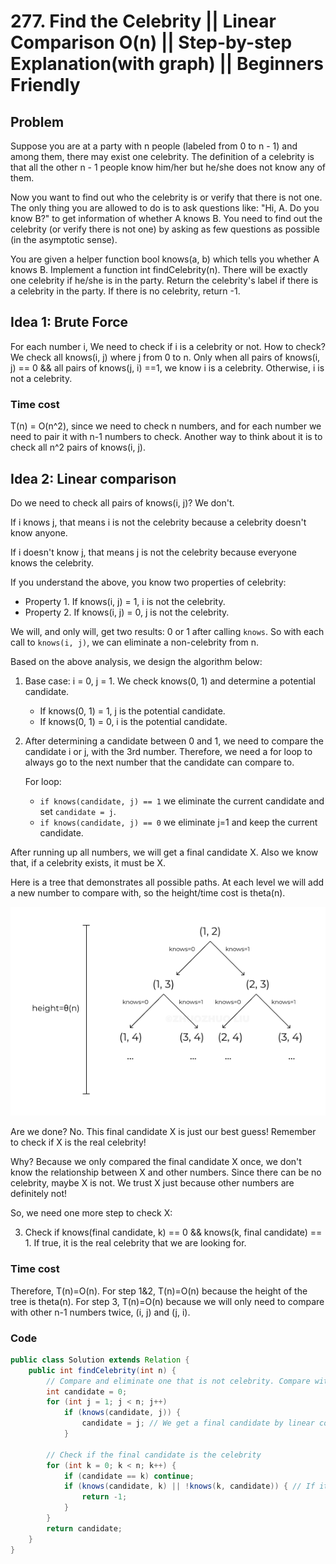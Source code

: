 # 277. Find the Celebrity || Linear Comparison O(n) || Step-by-step Explanation(with graph) || Beginners Friendly
## Problem
Suppose you are at a party with n people (labeled from 0 to n - 1) and among them, there may exist one celebrity. The definition of a celebrity is that all the other n - 1 people know him/her but he/she does not know any of them.

Now you want to find out who the celebrity is or verify that there is not one. The only thing you are allowed to do is to ask questions like: "Hi, A. Do you know B?" to get information of whether A knows B. You need to find out the celebrity (or verify there is not one) by asking as few questions as possible (in the asymptotic sense).

You are given a helper function bool knows(a, b) which tells you whether A knows B. Implement a function int findCelebrity(n). There will be exactly one celebrity if he/she is in the party. Return the celebrity's label if there is a celebrity in the party. If there is no celebrity, return -1.

## Idea 1: Brute Force
For each number i, We need to check if i is a celebrity or not. How to check? We check all knows(i, j) where j from 0 to n. Only when all pairs of knows(i, j) == 0 && all pairs of knows(j, i) ==1, we know i is a celebrity. Otherwise, i is not a celebrity.  

### Time cost
T(n) = O(n^2), since we need to check n numbers, and for each number we need to pair it with n-1 numbers to check. Another way to think about it is to check all n^2 pairs of knows(i, j).

## Idea 2: Linear comparison
Do we need to check all pairs of knows(i, j)? We don't.

If i knows j, that means i is not the celebrity because a celebrity doesn't know anyone.

If i doesn't know j, that means j is not the celebrity because everyone knows the celebrity.

If you understand the above, you know two properties of celebrity:
* Property 1. If knows(i, j) = 1, i is not the celebrity.
* Property 2. If knows(i, j) = 0, j is not the celebrity.

We will, and only will, get two results: 0 or 1 after calling `knows`. So with each call to `knows(i, j)`, we can eliminate a non-celebrity from n.

Based on the above analysis, we design the algorithm below:
1. Base case: i = 0, j = 1. We check knows(0, 1) and determine a potential candidate.
    * If knows(0, 1) = 1, j is the potential candidate.
    * If knows(0, 1) = 0, i is the potential candidate.
2. After determining a candidate between 0 and 1, we need to compare the candidate i or j, with the 3rd number. Therefore, we need a for loop to always go to the next number that the candidate can compare to.
    
    For loop:
    * `if knows(candidate, j) == 1` we eliminate the current candidate and set `candidate = j`.
    * `if knows(candidate, j) == 0` we eliminate j=1 and keep the current candidate.

After running up all numbers, we will get a final candidate X. Also we know that, if a celebrity exists, it must be X.

Here is a tree that demonstrates all possible paths. At each level we will add a new number to compare with, so the height/time cost is theta(n). 

![](LC277-bg.png)


Are we done? No. This final candidate X is just our best guess! Remember to check if X is the real celebrity!

Why? Because we only compared the final candidate X once, we don't know the relationship between X and other numbers. Since there can be no celebrity, maybe X is not. We trust X just because other numbers are definitely not!

So, we need one more step to check X:

3. Check if knows(final candidate, k) == 0 && knows(k, final candidate) == 1. If true, it is the real celebrity that we are looking for.

### Time cost
Therefore, T(n)=O(n). For step 1&2, T(n)=O(n) because the height of the tree is theta(n). For step 3, T(n)=O(n) because we will only need to compare with other n-1 numbers twice, (i, j) and (j, i). 


### Code
```java
public class Solution extends Relation {
    public int findCelebrity(int n) {
        // Compare and eliminate one that is not celebrity. Compare with the next number until reaching the last number.
        int candidate = 0;
        for (int j = 1; j < n; j++)
            if (knows(candidate, j)) {
                candidate = j; // We get a final candidate by linear comparison
            }

        // Check if the final candidate is the celebrity
        for (int k = 0; k < n; k++) {
            if (candidate == k) continue;
            if (knows(candidate, k) || !knows(k, candidate)) { // If it knows someone, or someone doesn't know it, it's not a celebrity
                return -1;
            }
        }
        return candidate;
    }
}
```
